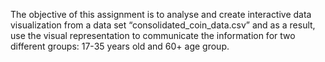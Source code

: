 The objective of this assignment is to analyse and create interactive data visualization from a data set “consolidated_coin_data.csv” and as a result, use the visual representation to communicate the information for two different groups: 17-35 years old and 60+ age group.
